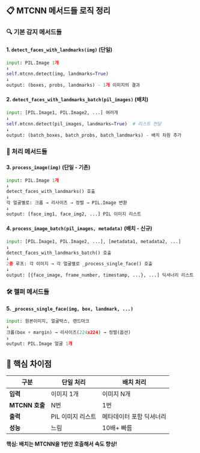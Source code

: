 ## 📋 **MTCNN 메서드들 로직 정리**

### **🔍 기본 감지 메서드들**

#### **1. `detect_faces_with_landmarks(img)`** (단일)
```python
input: PIL.Image 1개
↓
self.mtcnn.detect(img, landmarks=True)
↓
output: (boxes, probs, landmarks) - 1개 이미지의 결과
```

#### **2. `detect_faces_with_landmarks_batch(pil_images)`** (배치)
```python
input: [PIL.Image1, PIL.Image2, ...] 여러개
↓
self.mtcnn.detect(pil_images, landmarks=True)  # 리스트 전달
↓
output: (batch_boxes, batch_probs, batch_landmarks) - 배치 차원 추가
```

### **🎨 처리 메서드들**

#### **3. `process_image(img)`** (단일 - 기존)
```python
input: PIL.Image 1개
↓
detect_faces_with_landmarks() 호출
↓
각 얼굴별로: 크롭 → 리사이즈 → 정렬 → PIL.Image 변환
↓
output: [face_img1, face_img2, ...] PIL 이미지 리스트
```

#### **4. `process_image_batch(pil_images, metadata)`** (배치 - 신규)
```python
input: [PIL.Image1, PIL.Image2, ...], [metadata1, metadata2, ...]
↓
detect_faces_with_landmarks_batch() 호출
↓
2중 루프: 각 이미지 → 각 얼굴별로 _process_single_face() 호출
↓
output: [{face_image, frame_number, timestamp, ...}, ...] 딕셔너리 리스트
```

### **🛠️ 헬퍼 메서드들**

#### **5. `_process_single_face(img, box, landmark, ...)`**
```python
input: 원본이미지, 얼굴박스, 랜드마크
↓
크롭(box + margin) → 리사이즈(224x224) → 정렬(옵션)
↓
output: PIL.Image 얼굴 1개
```

## 🔄 **핵심 차이점**

| 구분 | 단일 처리 | 배치 처리 |
|------|-----------|-----------|
| **입력** | 이미지 1개 | 이미지 N개 |
| **MTCNN 호출** | N번 | 1번 |
| **출력** | PIL 이미지 리스트 | 메타데이터 포함 딕셔너리 |
| **성능** | 느림 | 10배+ 빠름 |

**핵심: 배치는 MTCNN을 1번만 호출해서 속도 향상!**
